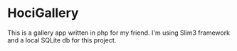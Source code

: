 # HociGallery

This is a gallery app written in php for my friend. I'm using Slim3 framework and a local SQLite db for this project.

